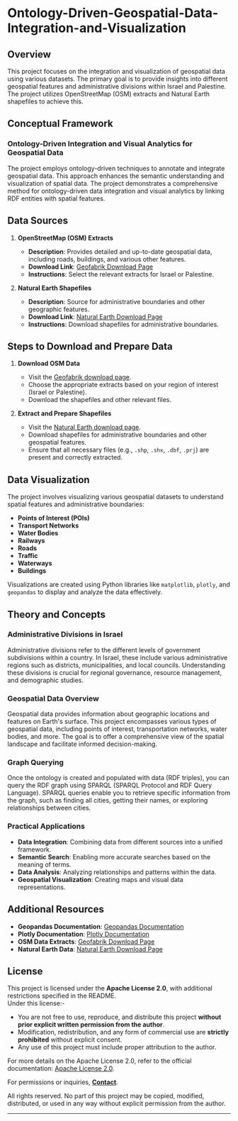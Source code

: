 # Ontology-Driven-Geospatial-Data-Integration-and-Visualization

## Overview

This project focuses on the integration and visualization of geospatial data using various datasets. The primary goal is to provide insights into different geospatial features and administrative divisions within Israel and Palestine. The project utilizes OpenStreetMap (OSM) extracts and Natural Earth shapefiles to achieve this.

## Conceptual Framework

### Ontology-Driven Integration and Visual Analytics for Geospatial Data

The project employs ontology-driven techniques to annotate and integrate geospatial data. This approach enhances the semantic understanding and visualization of spatial data. The project demonstrates a comprehensive method for ontology-driven data integration and visual analytics by linking RDF entities with spatial features.

## Data Sources

1. **OpenStreetMap (OSM) Extracts**
   - **Description**: Provides detailed and up-to-date geospatial data, including roads, buildings, and various other features.
   - **Download Link**: [Geofabrik Download Page](https://download.geofabrik.de/)
   - **Instructions**: Select the relevant extracts for Israel or Palestine.

2. **Natural Earth Shapefiles**
   - **Description**: Source for administrative boundaries and other geographic features.
   - **Download Link**: [Natural Earth Download Page](https://www.naturalearthdata.com/downloads/10m-cultural-vectors/10m-admin-0-countries/)
   - **Instructions**: Download shapefiles for administrative boundaries.

## Steps to Download and Prepare Data

1. **Download OSM Data**
   - Visit the [Geofabrik download page](https://download.geofabrik.de/).
   - Choose the appropriate extracts based on your region of interest (Israel or Palestine).
   - Download the shapefiles and other relevant files.

2. **Extract and Prepare Shapefiles**
   - Visit the [Natural Earth download page](https://www.naturalearthdata.com/downloads/10m-cultural-vectors/10m-admin-0-countries/).
   - Download shapefiles for administrative boundaries and other geospatial features.
   - Ensure that all necessary files (e.g., `.shp`, `.shx`, `.dbf`, `.prj`) are present and correctly extracted.

## Data Visualization

The project involves visualizing various geospatial datasets to understand spatial features and administrative boundaries:

- **Points of Interest (POIs)**
- **Transport Networks**
- **Water Bodies**
- **Railways**
- **Roads**
- **Traffic**
- **Waterways**
- **Buildings**

Visualizations are created using Python libraries like `matplotlib`, `plotly`, and `geopandas` to display and analyze the data effectively.

## Theory and Concepts

### Administrative Divisions in Israel

Administrative divisions refer to the different levels of government subdivisions within a country. In Israel, these include various administrative regions such as districts, municipalities, and local councils. Understanding these divisions is crucial for regional governance, resource management, and demographic studies.

### Geospatial Data Overview

Geospatial data provides information about geographic locations and features on Earth's surface. This project encompasses various types of geospatial data, including points of interest, transportation networks, water bodies, and more. The goal is to offer a comprehensive view of the spatial landscape and facilitate informed decision-making.

### Graph Querying
Once the ontology is created and populated with data (RDF triples), you can query the RDF graph using SPARQL (SPARQL Protocol and RDF Query Language). SPARQL queries enable you to retrieve specific information from the graph, such as finding all cities, getting their names, or exploring relationships between cities.

### Practical Applications
- **Data Integration**: Combining data from different sources into a unified framework.
- **Semantic Search**: Enabling more accurate searches based on the meaning of terms.
- **Data Analysis**: Analyzing relationships and patterns within the data.
- **Geospatial Visualization**: Creating maps and visual data representations.

## Additional Resources

- **Geopandas Documentation**: [Geopandas Documentation](https://geopandas.org/en/stable/)
- **Plotly Documentation**: [Plotly Documentation](https://plotly.com/python/)
- **OSM Data Extracts**: [Geofabrik Download Page](https://download.geofabrik.de/)
- **Natural Earth Data**: [Natural Earth Download Page](https://www.naturalearthdata.com/)

## License

This project is licensed under the **Apache License 2.0**, with additional restrictions specified in the README.  
Under this license:-

- You are not free to use, reproduce, and distribute this project **without prior explicit written permission from the author**.
- Modification, redistribution, and any form of commercial use are **strictly prohibited** without explicit consent.
- Any use of this project must include proper attribution to the author.

For more details on the Apache License 2.0, refer to the official documentation: [Apache License 2.0](https://www.apache.org/licenses/LICENSE-2.0).

For permissions or inquiries, **[Contact](https://yashashokshirsath.netlify.app/#contact)**.

All rights reserved. No part of this project may be copied, modified, distributed, or used in any way without explicit permission from the author.


----

